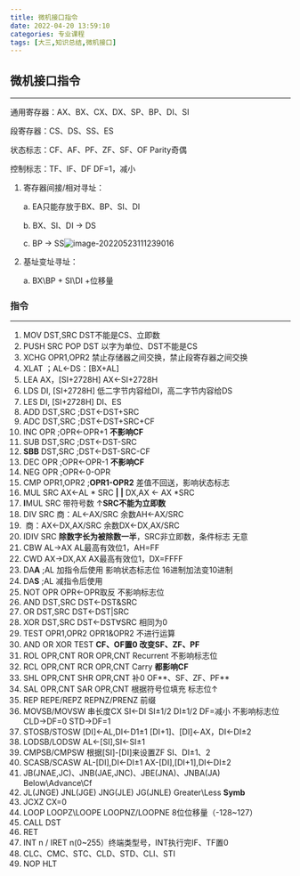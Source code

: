 ```yaml
---
title: 微机接口指令
date: 2022-04-20 13:59:10
categories: 专业课程
tags: [大三,知识总结,微机接口]
---
```


## 微机接口指令

---

通用寄存器：AX、BX、CX、DX、SP、BP、DI、SI

段寄存器：CS、DS、SS、ES

状态标志：CF、AF、PF、ZF、SF、OF Parity奇偶

控制标志：TF、IF、DF DF=1，减小

1.  寄存器间接/相对寻址：

    a.  EA只能存放于BX、BP、SI、DI

    b.  BX、SI、DI → DS

    c.  BP → SS![image-20220523111239016](https://mewtiger-1311904225.cos.ap-nanjing.myqcloud.com/post/202205231112070.png)

2.  基址变址寻址：

    a.  BX\\BP + SI\\DI +位移量

### 指令

---



1. MOV   DST,SRC  DST不能是CS、立即数
2. PUSH SRC POP DST 以字为单位、DST不能是CS
3. XCHG OPR1,OPR2 禁止存储器之间交换，禁止段寄存器之间交换
4. XLAT ；AL←DS：\[BX+AL\]
5. LEA   AX，\[SI+2728H\] AX←SI+2728H
6. LDS   DI, \[SI+2728H\] 低二字节内容给DI，高二字节内容给DS
7. LES   DI, \[SI+2728H\] DI、ES
8. ADD  DST,SRC ;DST←DST+SRC
9. ADC  DST,SRC ;DST←DST+SRC+CF
10. INC   OPR ;OPR←OPR+1 **不影响CF**
11. SUB  DST,SRC ;DST←DST-SRC
12. **SBB**  DST,SRC ;DST←DST-SRC-CF
13. DEC  OPR ;OPR←OPR-1 **不影响CF**
14. NEG  OPR ;OPR←0-OPR
15. CMP  OPR1,OPR2 ;**OPR1-OPR2** 差值不回送，影响状态标志
16. MUL  SRC AX←AL \* SRC **\| \|** DX,AX ← AX \*SRC
17. **I**MUL SRC 带符号数 ↑**SRC不能为立即数**
18. DIV    SRC 商：AL←AX/SRC 余数AH←AX/SRC
19. ​                  商：AX←DX,AX/SRC 余数DX←DX,AX/SRC
20. IDIV SRC **除数字长为被除数一半**，SRC非立即数，条件标志 无意
21. CBW AL→AX AL最高有效位1，AH=FF
22. CWD AX→DX,AX AX最高有效位1，DX=FFFF
23. DA**A** ;AL 加指令后使用 影响状态标志位 16进制加法变10进制
24. DA**S** ;AL 减指令后使用
25. NOT OPR OPR←OPR取反 不影响标志位
26. AND DST,SRC DST←DST&SRC
27. OR DST,SRC DST←DST\|SRC
28. XOR DST,SRC DST←DST∀SRC 相同为0
29. TEST OPR1,OPR2 OPR1&OPR2 不进行运算
30. AND OR XOR TEST **CF、OF置0 改变SF、ZF、PF**
31. ROL OPR,CNT ROR OPR,CNT Recurrent 不影响标志位
32. RCL OPR,CNT RCR OPR,CNT Carry **都影响CF**
33. SHL OPR,CNT SHR OPR,CNT 补0 OF**、SF、ZF、PF**
34. SAL OPR,CNT SAR OPR,CNT 根据符号位填充 标志位↑
35. REP REPE/REPZ REPNZ/PRENZ 前缀
36. MOVSB/MOVSW 串长度CX SI←DI SI±1/2 DI±1/2 DF=减小 不影响标志位  CLD→DF=0  STD→DF=1
37. STOSB/STOSW \[DI\]←AL,DI←D1±1 [DI+1\]、\[DI\]←AX，DI←DI±2
38. LODSB/LODSW AL←\[SI\],SI←SI±1
39. CMPSB/CMPSW 根据\[SI\]-\[DI\]来设置ZF SI、DI±1、2
40. SCASB/SCASW AL-\[DI\],DI←DI±1  AX-\[DI\],\[DI+1\],DI←DI±2
41. JB(JNAE,JC)、JNB(JAE,JNC)、JBE(JNA)、JNBA(JA) Below\\Advance\\Cf
42. JL(JNGE) JNL(JGE) JNG(JLE) JG(JNLE) Greater\\Less **Symb**
43. JCXZ CX=0
44. LOOP LOOPZ\\LOOPE LOOPNZ/LOOPNE 8位位移量（-128\~127）
45. CALL DST
46. RET
47. INT n / IRET n(0\~255）终端类型号，INT执行完IF、TF置0
48. CLC、CMC、STC、CLD、STD、CLI、STI
49. NOP HLT
